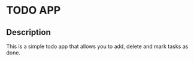 # TODO APP

## Description
This is a simple todo app that allows you to add, delete and mark tasks as done.

